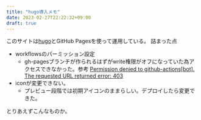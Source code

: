 ```yaml
---
title: "hugo導入メモ"
date: 2023-02-27T22:22:32+09:00
draft: true
---
```


このサイトは[hugo](https://github.com/gohugoio/hugo)とGitHub Pagesを使って運用している。
詰まった点
- workflowsのパーミッション設定
  - gh-pagesブランチが作られるはずがwrite権限がオフになっていた為アクセスできなかった。参考 [Permission denied to github-actions[bot]. The requested URL returned error: 403](https://stackoverflow.com/questions/73687176/permission-denied-to-github-actionsbot-the-requested-url-returned-error-403)
- iconが変更できない。
  - プレビュー段階では初期アイコンのままらしい。デプロイしたら変更できた。

とりあえずこんなものか。